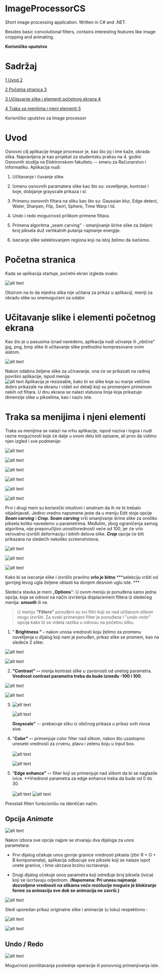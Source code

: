# ImageProcessorCS
Short image processing application. Written in C# and .NET.

Besides basic convolutional filters, contains interesting features like image cropping and animating.


**Korisničko uputstvo**

**Sadržaj** 
===========

[1 Uvod 2](#uvod)

[2 Početna stranica 3](#početna-stranica)

[3 Učitavanje slike i elementi početnog ekrana
4](#učitavanje-slike-i-elementi-početnog-ekrana)

[4 Traka sa menijima i njeni elementi
5](#traka-sa-menijima-i-njeni-elementi)

Korisničko uputstvo za Image processor

Uvod
====

Osnovni cilj aplikacije Image processor je, kao što joj i ime kaže,
obrada slika. Napravljena je kao projekat za studentsku praksu na 4.
godini Osnovnih studija na Elektronskom fakultetu -- smeru za
Računarstvo i informatiku. Aplikacija nudi:

1.  Učitavanje i čuvanje slike.

2.  Izmenu osnovnih paramatera slike kao što su: osvetljenje, kontrast i
    boje, dobijanje grayscale prikaza i sl.

3.  Primenu osnovnih filtara na sliku kao što su: Gaussian blur, Edge
    detect, Water, Sharpen, Flip, Swirl, Sphere, Time Warp i td.

4.  Undo i redo mogućnosti prilikom primene filtara.

5.  Primena algoritma „seam carving" - smanjivanje širine slike za
    željeni broj piksela duž vertikalnih putanja najmanje energije.

6.  Isecanje slike selektovanjem regiona koji na istoj želimo da
    isečemo.

Početna stranica
================

Kada se aplikacija startuje, početni ekran izgleda ovako:

![alt text](https://i.imgur.com/jMrxazB.png)


Obzirom na to da nijedna slika nije učitana za prikaz u aplikaciji,
meniji za obradu slike su onemogućeni za odabir.

Učitavanje slike i elementi početnog ekrana
===========================================

Kao što je u pasusima iznad navedeno, aplikacija nudi učivanje ili
„obične" jpg, png, bmp slike ili učitavanje slike prethodno kompresovane
ovim alatom.

![alt text](https://i.imgur.com/VkGsQRy.png)

Nakon odabira željene slike za učivavanje, ona će se prikazati na radnoj
površini aplikacije, ispod menija:\
![alt text](https://i.imgur.com/AZm0cTr.png)
Aplikacija je resizeable, kako bi se slike koje su manje veličine dobro
prikazale na ekranu i videli svi detalji koji su promenjeni primenom
nekih od filtara. U dnu ekrana se nalazi statusna linija koja prikazuje
dimenzije slike u pikselima, kao i naziv iste.

Traka sa menijima i njeni elementi
==================================

Traka sa menijima se nalazi na vrhu aplikacije, ispod naziva i logoa i
nudi razne mogućnosti koje će dalje u ovom delu biti opisane, ali prvo
da vidimo njen izgled i sve podmenije:

![alt text](https://i.imgur.com/1EaOYm4.png)

![alt text](https://i.imgur.com/h30vXs4.png)

![alt text](https://i.imgur.com/brATMKj.png)

![alt text](https://i.imgur.com/vhGqie4.png)

![alt text](https://i.imgur.com/kRqg3Kc.png)

![alt text](https://i.imgur.com/Kfm1iTk.png)


Prvi i drugi meni su korisnički intuitivni i smatram da ih ne bi trebalo
objašnjavati. Jedino vredno napomene jeste da u meniju Edit stoje opcije
***Seam carving*** i ***Crop. Seam carving*** vrši smanjivanje širine
slike za onoliko piksela koliko navedemo u parametrima. Međutim, zbog
ograničenja samog algoritma, nije preporučljivo unositivrednosti veće od
100, jer će vrlo verovatno izvršiti deformaciju i bitnih delova slike.
***Crop*** opcija će biti prikazana na sledećih nekoliko screenshotova.

![alt text](https://i.imgur.com/du3yEeR.png)

![alt text](https://i.imgur.com/7WXdV8G.png)


![alt text](https://i.imgur.com/KkUccEr.png)


Kako bi se isecanje slike i izvršilo pravilno **vrlo je bitno**
***selekciju vršiti od gornjeg levog ugla željene oblasti ka donjem
desnom uglu iste. ***

Sledeća stavka je meni „**Options**": U ovom meniju je ponuđena samo
jedna opcija, koja se odnosi na način izvršenja displacement filtera iz
sledećeg menija: ***smooth*** ili ne.

> U meniju **"Filters"** ponuđeni su svi filtri koji se nad učitanom
> slikom mogu izvršiti. Za svaki primenjeni filter je ponuđena I
> "*undo-redo"* opcija kako bi se videla razlika u odnosu na početnu
> sliku.

1.  " **Brightness " -** nakon unosa vrednosti koju želimo za promenu
    osvetljenja u dijalog koji nam je ponuđen, prikaz slike se promeni,
    kao na sledeće 2 slike:

![alt text](https://i.imgur.com/BukWjYT.png)


![alt text](https://i.imgur.com/W3Sv6qG.png)


2.  **"Contrast" --** menja kontrast slike u zavisnosti od unetog
    parametra. **Vrednost contrast parametra treba da bude između -100
    i 100.**
    
![alt text](https://i.imgur.com/Jg87za0.png)


![alt text](https://i.imgur.com/hWoB37d.png)

3.  ![alt text](https://i.imgur.com/hnUoPjE.png)
    
    ![alt text](https://i.imgur.com/2a7n9Q8.png)
    
    **Grayscale"** -- prebacuje sliku iz običnog
    prikaza u prikaz svih nivoa sive.

4.  "**Color" --** primenjuje color filter nad slikom, nakon što
    uzastopno unesete vrednosti za crvenu, plavu i zelenu boju u input
    box.\
    \
        ![alt text](https://i.imgur.com/f59ZRQP.png)

       ![alt text](https://i.imgur.com/3QG2VYS.png)


5.  "**Edge enhance" --** filter koji se primenjuje nad slikom da bi se
    naglasile ivice. **Vrednost parametra za edge enhance treba da bude
    od 0 do 30.\
    \
         ![alt text](https://i.imgur.com/FNsLetB.png)
         ![alt text](https://i.imgur.com/YW24iKq.png)


Preostali filteri funkcionišu na identičan način.

Opcija *Animate*
----------------

![alt text](https://i.imgur.com/Gr9PMmR.png)

Nakon izbora ove opcije najpre se otvaraju dva dijaloga za unos
parametara:

-   Prvi dijalog očekuje unos gornje granice vrednosti piksela (zbir R +
    G + B komponenata), aplikacija odbacuje sve piksele koji se nalaze
    ispot unete granice, i time ubrzava brzinu iscrtavanja .

-   Drugi dijalog očekuje unos parametra koji određuje broj piksela
    (ivica) koji se iscrtavaju odjednom. (**Napomena: Pri unosu najmanje
    dozvoljene vrednosti na slikama veće rezolucije moguće je blokiranje
    forme za animaciju sve dok se animacija ne završi.)**

![alt text](https://i.imgur.com/bTj57HI.png)


Sledi uporedan prikaz originalne slike i animacije (u toku) respektivno
:

![alt text](https://i.imgur.com/LfiwaFw.png)

![alt text](https://i.imgur.com/4fq4bKd.png)


Undo / Redo
-----------

![alt text](https://i.imgur.com/k0q9cIu.png)

Mogućnost poništavanja poslednje operacije ili ponovnog primenjivanja
iste.

